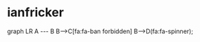 # ianfricker

  <div class="mermaid">
  graph LR
      A --- B
      B-->C[fa:fa-ban forbidden]
      B-->D(fa:fa-spinner);
  </div>
  <script src="https://raw.githubusercontent.com/mermaid-js/mermaid/develop/src/mermaid.js"></script>
  <script>mermaid.initialize({startOnLoad:true});</script>
